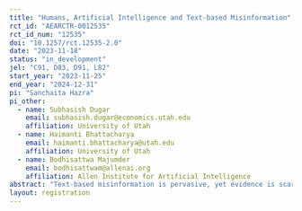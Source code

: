 ```yaml
---
title: "Humans, Artificial Intelligence and Text-based Misinformation"
rct_id: "AEARCTR-0012535"
rct_id_num: "12535"
doi: "10.1257/rct.12535-2.0"
date: "2023-11-18"
status: "in_development"
jel: "C91, D83, D91, L82"
start_year: "2023-11-25"
end_year: "2024-12-31"
pi: "Sanchaita Hazra"
pi_other:
  - name: Subhasish Dugar
    email: subhasish.dugar@economics.utah.edu
    affiliation: University of Utah
  - name: Haimanti Bhattacharya
    email: haimanti.bhattacharya@utah.edu
    affiliation: University of Utah
  - name: Bodhisattwa Majumder
    email: bodhisattwam@allenai.org
    affiliation: Allen Institute for Artificial Intelligence
abstract: "Text-based misinformation is pervasive, yet evidence is scarce regarding people’s ability to differentiate truth from deceptive content in textual form. We conduct a laboratory experiment utilizing data from a TV game show, where natural conversations surrounding an underlying objective truth between individuals with conflicting objectives lead to intentional deception. Initially, we elicit participants’ guesses about the underlying truth by exposing them to transcribed conversations from random episodes. Borrowing tools from computing, we demonstrate that certain AI algorithms exhibit comparable truth detection performance to humans, despite the algorithms relying solely on language cues while humans have access to language and audio-visual cues. Our model identifies accurate language cues not always detected by humans, suggesting the potential for collaborative efforts between humans and algorithms to enhance truth detection abilities. Our research takes an interdisciplinary approach and aims to ascertain whether human-AI teams can outperform individual humans in spotting the truth amid misinformation appearing in textual form. Subsequently, we pursue several lines of inquiry: Do individuals seek the assistance of an artificial intelligence (AI) tool to aid their discernment of truth from text-based misinformation? Are individuals willing to pay for the service provided by the AI? We also investigate factors that may influence individuals’ reluctance in or excessive dependence on seeking AI assistance, such as “AI aversion” or its absence, as well as overconfidence in one’s ability to identify the truth. Furthermore, we examine, while controlling for the predictive accuracies of both the majority of humans and the AI tool, whether individuals, in comparison to the AI tool, are more or less inclined to submit the same guess that a majority of other individuals had submitted for that episode as their own. Lastly, we examine potential gender differences concerning these questions.  "
layout: registration
---
```


